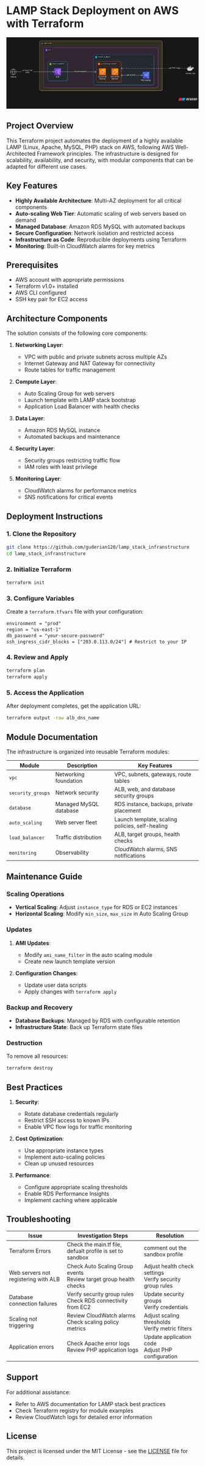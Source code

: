 # LAMP Stack Deployment on AWS with Terraform

![Architecture](media/lampstack_design.png)

## Project Overview

This Terraform project automates the deployment of a highly available LAMP (Linux, Apache, MySQL, PHP) stack on AWS, following AWS Well-Architected Framework principles. The infrastructure is designed for scalability, availability, and security, with modular components that can be adapted for different use cases.

## Key Features

- **Highly Available Architecture**: Multi-AZ deployment for all critical components
- **Auto-scaling Web Tier**: Automatic scaling of web servers based on demand
- **Managed Database**: Amazon RDS MySQL with automated backups
- **Secure Configuration**: Network isolation and restricted access
- **Infrastructure as Code**: Reproducible deployments using Terraform
- **Monitoring**: Built-in CloudWatch alarms for key metrics

## Prerequisites

- AWS account with appropriate permissions
- Terraform v1.0+ installed
- AWS CLI configured
- SSH key pair for EC2 access

## Architecture Components

The solution consists of the following core components:

1. **Networking Layer**:
   - VPC with public and private subnets across multiple AZs
   - Internet Gateway and NAT Gateway for connectivity
   - Route tables for traffic management

2. **Compute Layer**:
   - Auto Scaling Group for web servers
   - Launch template with LAMP stack bootstrap
   - Application Load Balancer with health checks

3. **Data Layer**:
   - Amazon RDS MySQL instance
   - Automated backups and maintenance

4. **Security Layer**:
   - Security groups restricting traffic flow
   - IAM roles with least privilege

5. **Monitoring Layer**:
   - CloudWatch alarms for performance metrics
   - SNS notifications for critical events

## Deployment Instructions

### 1. Clone the Repository

```bash
git clone https://github.com/guderian120/lamp_stack_infranstructure
cd lamp_stack_infranstructure
```

### 2. Initialize Terraform

```bash
terraform init
```

### 3. Configure Variables

Create a `terraform.tfvars` file with your configuration:

```hcl
environment = "prod"
region = "us-east-1"
db_password = "your-secure-password"
ssh_ingress_cidr_blocks = ["203.0.113.0/24"] # Restrict to your IP
```

### 4. Review and Apply

```bash
terraform plan
terraform apply
```

### 5. Access the Application

After deployment completes, get the application URL:

```bash
terraform output -raw alb_dns_name
```

## Module Documentation

The infrastructure is organized into reusable Terraform modules:

| Module | Description | Key Features |
|--------|-------------|--------------|
| `vpc` | Networking foundation | VPC, subnets, gateways, route tables |
| `security_groups` | Network security | ALB, web, and database security groups |
| `database` | Managed MySQL database | RDS instance, backups, private placement |
| `auto_scaling` | Web server fleet | Launch template, scaling policies, self-healing |
| `load_balancer` | Traffic distribution | ALB, target groups, health checks |
| `monitoring` | Observability | CloudWatch alarms, SNS notifications |

## Maintenance Guide

### Scaling Operations

- **Vertical Scaling**: Adjust `instance_type` for RDS or EC2 instances
- **Horizontal Scaling**: Modify `min_size`, `max_size` in Auto Scaling Group

### Updates

1. **AMI Updates**:
   - Modify `ami_name_filter` in the auto scaling module
   - Create new launch template version

2. **Configuration Changes**:
   - Update user data scripts
   - Apply changes with `terraform apply`

### Backup and Recovery

- **Database Backups**: Managed by RDS with configurable retention
- **Infrastructure State**: Back up Terraform state files

### Destruction

To remove all resources:

```bash
terraform destroy
```

## Best Practices

1. **Security**:
   - Rotate database credentials regularly
   - Restrict SSH access to known IPs
   - Enable VPC flow logs for traffic monitoring

2. **Cost Optimization**:
   - Use appropriate instance types
   - Implement auto-scaling policies
   - Clean up unused resources

3. **Performance**:
   - Configure appropriate scaling thresholds
   - Enable RDS Performance Insights
   - Implement caching where applicable

## Troubleshooting

| Issue | Investigation Steps | Resolution |
|-------|----------------------|------------|
| Terraform Errors | Check the main.tf file, defualt profile is set to sandbox | comment out the sandbox profile |
| Web servers not registering with ALB | Check Auto Scaling Group events<br>Review target group health checks | Adjust health check settings<br>Verify security group rules |
| Database connection failures | Verify security group rules<br>Check RDS connectivity from EC2 | Update security groups<br>Verify credentials |
| Scaling not triggering | Review CloudWatch alarms<br>Check scaling policy metrics | Adjust scaling thresholds<br>Verify metric filters |
| Application errors | Check Apache error logs<br>Review PHP application logs | Update application code<br>Adjust PHP configuration |


## Support

For additional assistance:
- Refer to AWS documentation for LAMP stack best practices
- Check Terraform registry for module examples
- Review CloudWatch logs for detailed error information

## License

This project is licensed under the MIT License - see the [LICENSE](LICENSE) file for details.